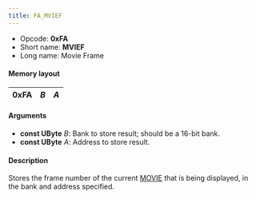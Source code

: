```yaml
---
title: FA_MVIEF
---
```


- Opcode: **0xFA**
- Short name: **MVIEF**
- Long name: Movie Frame

#### Memory layout

| 0xFA | *B* | *A* |
|------|-----|-----|

#### Arguments

- **const UByte** *B*: Bank to store result; should be a 16-bit bank.
- **const UByte** *A*: Address to store result.

#### Description

Stores the frame number of the current [MOVIE](F9_MOVIE.md) that is being displayed, in the bank and address specified.
